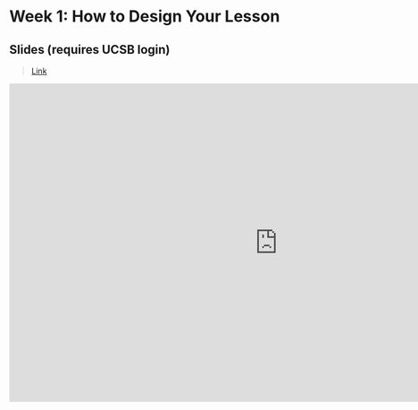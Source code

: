 # Week 1: How to Design Your Lesson

## Slides (requires UCSB login)

> [Link](https://docs.google.com/presentation/d/16-uESKlqaxrDRRzXvo-FE-C4y0glAUr4lUzWIQACl9s/edit?usp=sharing)

<iframe src="https://docs.google.com/presentation/d/e/2PACX-1vSQi_HcHw1OBrPlZsSWwTwQ7ijBVJcMfQWWOMnjt5f-7C9CQhgGp5QK2ejQ4aXbyRd1TFQfg03KsuAr/pubembed?start=false&loop=false&delayms=3000" frameborder="0" width="960" height="569" allowfullscreen="true" mozallowfullscreen="true" webkitallowfullscreen="true"></iframe>